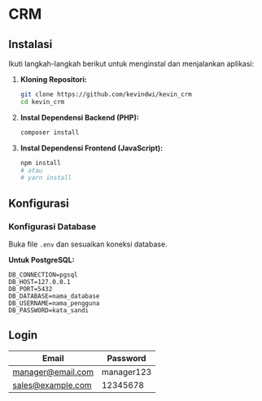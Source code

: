 # CRM

## Instalasi

Ikuti langkah-langkah berikut untuk menginstal dan menjalankan aplikasi:

1.  **Kloning Repositori:**
    ```bash
    git clone https://github.com/kevindwi/kevin_crm
    cd kevin_crm
    ```

2.  **Instal Dependensi Backend (PHP):**
    ```bash
    composer install
    ```

3.  **Instal Dependensi Frontend (JavaScript):**
    ```bash
    npm install
    # atau
    # yarn install
    ```

## Konfigurasi

### Konfigurasi Database

Buka file `.env` dan sesuaikan koneksi database.

**Untuk PostgreSQL:**
```dotenv
DB_CONNECTION=pgsql
DB_HOST=127.0.0.1
DB_PORT=5432
DB_DATABASE=nama_database
DB_USERNAME=nama_pengguna
DB_PASSWORD=kata_sandi
```

## Login
Email             | Password  
------------------|-----------
manager@email.com | manager123
sales@example.com | 12345678
